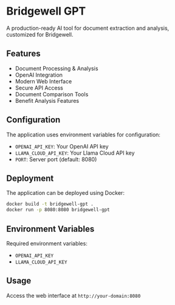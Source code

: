 # Bridgewell GPT

A production-ready AI tool for document extraction and analysis, customized for Bridgewell.

## Features

- Document Processing & Analysis
- OpenAI Integration
- Modern Web Interface
- Secure API Access
- Document Comparison Tools
- Benefit Analysis Features

## Configuration

The application uses environment variables for configuration:

- `OPENAI_API_KEY`: Your OpenAI API key
- `LLAMA_CLOUD_API_KEY`: Your Llama Cloud API key
- `PORT`: Server port (default: 8080)

## Deployment

The application can be deployed using Docker:

```bash
docker build -t bridgewell-gpt .
docker run -p 8080:8080 bridgewell-gpt
```

## Environment Variables

Required environment variables:

- `OPENAI_API_KEY`
- `LLAMA_CLOUD_API_KEY`

## Usage

Access the web interface at `http://your-domain:8080`
